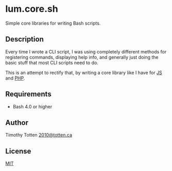 # lum.core.sh

Simple core libraries for writing Bash scripts.

## Description

Every time I wrote a CLI script, I was using completely different methods
for registering commands, displaying help info, and generally just doing
the basic stuff that most CLI scripts need to do.

This is an attempt to rectify that, by writing a core library like I have
for [JS](https://github.com/supernovus/lum.core.js) 
and [PHP](https://github.com/supernovus/lum.core.php).

## Requirements

- Bash 4.0 or higher

## Author

Timothy Totten <2010@totten.ca>

## License

[MIT](https://spdx.org/licenses/MIT.html)
